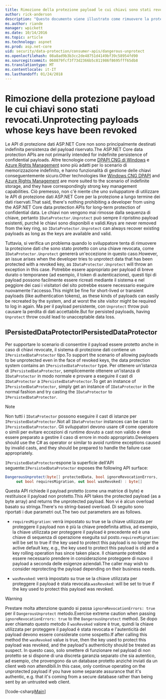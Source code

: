 ```yaml
---
title: Rimozione della protezione payload le cui chiavi sono stati revocati.
author: rick-anderson
description: "Questo documento viene illustrato come rimuovere la protezione dati, protetti con chiavi che poiché revocate in un'applicazione ASP.NET Core."
ms.author: riande
manager: wpickett
ms.date: 10/14/2016
ms.topic: article
ms.technology: aspnet
ms.prod: asp.net-core
uid: security/data-protection/consumer-apis/dangerous-unprotect
ms.openlocfilehash: 08a8ad9b3b3cc2de48751d4149bf39c58954fd90
ms.sourcegitcommit: 060879fcf3f73d2366b5c811986f8695fff65db8
ms.translationtype: MT
ms.contentlocale: it-IT
ms.lasthandoff: 01/24/2018
---
```

# <a name="unprotecting-payloads-whose-keys-have-been-revoked"></a><span data-ttu-id="60d15-103">Rimozione della protezione payload le cui chiavi sono stati revocati.</span><span class="sxs-lookup"><span data-stu-id="60d15-103">Unprotecting payloads whose keys have been revoked</span></span>

<a name="data-protection-consumer-apis-dangerous-unprotect"></a>

<span data-ttu-id="60d15-104">Le API di protezione dati ASP.NET Core non sono principalmente destinati indefinita persistenza del payload riservato.</span><span class="sxs-lookup"><span data-stu-id="60d15-104">The ASP.NET Core data protection APIs are not primarily intended for indefinite persistence of confidential payloads.</span></span> <span data-ttu-id="60d15-105">Altre tecnologie come [DPAPI CNG di Windows](https://msdn.microsoft.com/library/windows/desktop/hh706794%28v=vs.85%29.aspx) e [Azure Rights Management](https://docs.microsoft.com/rights-management/) sono più adatti per lo scenario di memorizzazione indefinito, e hanno funzionalità di gestione delle chiavi conseguentemente sicuro.</span><span class="sxs-lookup"><span data-stu-id="60d15-105">Other technologies like [Windows CNG DPAPI](https://msdn.microsoft.com/library/windows/desktop/hh706794%28v=vs.85%29.aspx) and [Azure Rights Management](https://docs.microsoft.com/rights-management/) are more suited to the scenario of indefinite storage, and they have correspondingly strong key management capabilities.</span></span> <span data-ttu-id="60d15-106">Ciò premesso, non c'è niente che uno sviluppatore di utilizzare le API di protezione dati ASP.NET Core per la protezione a lungo termine dei dati riservati.</span><span class="sxs-lookup"><span data-stu-id="60d15-106">That said, there's nothing prohibiting a developer from using the ASP.NET Core data protection APIs for long-term protection of confidential data.</span></span> <span data-ttu-id="60d15-107">Le chiavi non vengono mai rimosse dalla sequenza di chiave, pertanto `IDataProtector.Unprotect` può sempre il ripristino payload esistenti, purché le chiavi sono disponibili e validi.</span><span class="sxs-lookup"><span data-stu-id="60d15-107">Keys are never removed from the key ring, so `IDataProtector.Unprotect` can always recover existing payloads as long as the keys are available and valid.</span></span>

<span data-ttu-id="60d15-108">Tuttavia, si verifica un problema quando lo sviluppatore tenta di rimuovere la protezione dati che sono stato protetto con una chiave revocata, come `IDataProtector.Unprotect` genererà un'eccezione in questo caso.</span><span class="sxs-lookup"><span data-stu-id="60d15-108">However, an issue arises when the developer tries to unprotect data that has been protected with a revoked key, as `IDataProtector.Unprotect` will throw an exception in this case.</span></span> <span data-ttu-id="60d15-109">Potrebbe essere appropriato per payload di breve durato o temporanee (ad esempio, il token di autenticazione), questi tipi di payload possono facilmente essere ricreati mediante il sistema e nel peggiore dei casi i visitatori del sito potrebbe essere necessario eseguire nuovamente l'accesso.</span><span class="sxs-lookup"><span data-stu-id="60d15-109">This might be fine for short-lived or transient payloads (like authentication tokens), as these kinds of payloads can easily be recreated by the system, and at worst the site visitor might be required to log in again.</span></span> <span data-ttu-id="60d15-110">Ma per il payload persistente, con `Unprotect` throw può causare la perdita di dati accettabile.</span><span class="sxs-lookup"><span data-stu-id="60d15-110">But for persisted payloads, having `Unprotect` throw could lead to unacceptable data loss.</span></span>

## <a name="ipersisteddataprotector"></a><span data-ttu-id="60d15-111">IPersistedDataProtector</span><span class="sxs-lookup"><span data-stu-id="60d15-111">IPersistedDataProtector</span></span>

<span data-ttu-id="60d15-112">Per supportare lo scenario di consentire il payload essere protetto anche in caso di chiavi revocate, il sistema di protezione dati contiene un `IPersistedDataProtector` tipo.</span><span class="sxs-lookup"><span data-stu-id="60d15-112">To support the scenario of allowing payloads to be unprotected even in the face of revoked keys, the data protection system contains an `IPersistedDataProtector` type.</span></span> <span data-ttu-id="60d15-113">Per ottenere un'istanza di `IPersistedDataProtector`, semplicemente ottenere un'istanza di `IDataProtector` in modo normale e provare a eseguire il cast di `IDataProtector` a `IPersistedDataProtector`.</span><span class="sxs-lookup"><span data-stu-id="60d15-113">To get an instance of `IPersistedDataProtector`, simply get an instance of `IDataProtector` in the normal fashion and try casting the `IDataProtector` to `IPersistedDataProtector`.</span></span>

> [!NOTE]
> <span data-ttu-id="60d15-114">Non tutti i `IDataProtector` possono eseguire il cast di istanze per `IPersistedDataProtector`.</span><span class="sxs-lookup"><span data-stu-id="60d15-114">Not all `IDataProtector` instances can be cast to `IPersistedDataProtector`.</span></span> <span data-ttu-id="60d15-115">Gli sviluppatori devono usare c# come operatore o simili per evitare eccezioni di runtime dovuto a cast non valido e deve essere preparato a gestire il caso di errore in modo appropriato.</span><span class="sxs-lookup"><span data-stu-id="60d15-115">Developers should use the C# as operator or similar to avoid runtime exceptions caused by invalid casts, and they should be prepared to handle the failure case appropriately.</span></span>

<span data-ttu-id="60d15-116">`IPersistedDataProtector`espone la superficie dell'API seguente:</span><span class="sxs-lookup"><span data-stu-id="60d15-116">`IPersistedDataProtector` exposes the following API surface:</span></span>

```csharp
DangerousUnprotect(byte[] protectedData, bool ignoreRevocationErrors,
     out bool requiresMigration, out bool wasRevoked) : byte[]
```

<span data-ttu-id="60d15-117">Questa API richiede il payload protetto (come una matrice di byte) e restituisce il payload non protetto.</span><span class="sxs-lookup"><span data-stu-id="60d15-117">This API takes the protected payload (as a byte array) and returns the unprotected payload.</span></span> <span data-ttu-id="60d15-118">Non vi è alcun overload basato su stringa.</span><span class="sxs-lookup"><span data-stu-id="60d15-118">There's no string-based overload.</span></span> <span data-ttu-id="60d15-119">Di seguito sono riportati i due parametri out.</span><span class="sxs-lookup"><span data-stu-id="60d15-119">The two out parameters are as follows.</span></span>

* <span data-ttu-id="60d15-120">`requiresMigration`: verrà impostato su true se la chiave utilizzata per proteggere il payload non è più la chiave predefinita attiva, ad esempio, la chiave utilizzata per proteggere il payload è precedente ed è una chiave di sequenza di operazione eseguita sul posto.</span><span class="sxs-lookup"><span data-stu-id="60d15-120">`requiresMigration`: will be set to true if the key used to protect this payload is no longer the active default key, e.g., the key used to protect this payload is old and a key rolling operation has since taken place.</span></span> <span data-ttu-id="60d15-121">Il chiamante potrebbe essere necessario prendere in considerazione proteggere di nuovo il payload a seconda delle esigenze aziendali.</span><span class="sxs-lookup"><span data-stu-id="60d15-121">The caller may wish to consider reprotecting the payload depending on their business needs.</span></span>

* <span data-ttu-id="60d15-122">`wasRevoked`: verrà impostato su true se la chiave utilizzata per proteggere il payload è stata revocata.</span><span class="sxs-lookup"><span data-stu-id="60d15-122">`wasRevoked`: will be set to true if the key used to protect this payload was revoked.</span></span>

>[!WARNING]
> <span data-ttu-id="60d15-123">Prestare molta attenzione quando si passa `ignoreRevocationErrors: true` per il `DangerousUnprotect` metodo.</span><span class="sxs-lookup"><span data-stu-id="60d15-123">Exercise extreme caution when passing `ignoreRevocationErrors: true` to the `DangerousUnprotect` method.</span></span> <span data-ttu-id="60d15-124">Se dopo aver chiamato questo metodo il `wasRevoked` valore è true, quindi la chiave utilizzata per proteggere il payload è stata revocata e l'autenticità del payload devono essere considerate come sospetto.</span><span class="sxs-lookup"><span data-stu-id="60d15-124">If after calling this method the `wasRevoked` value is true, then the key used to protect this payload was revoked, and the payload's authenticity should be treated as suspect.</span></span> <span data-ttu-id="60d15-125">In questo caso, solo smettere di funzionare nel payload di non protetto se si dispone di una discreta garanzia separato che sia autentico, ad esempio, che provengono da un database protetto anziché inviati da un client web non attendibili.</span><span class="sxs-lookup"><span data-stu-id="60d15-125">In this case, only continue operating on the unprotected payload if you have some separate assurance that it's authentic, e.g. that it's coming from a secure database rather than being sent by an untrusted web client.</span></span>

[!code-csharp[Main](dangerous-unprotect/samples/dangerous-unprotect.cs)]
